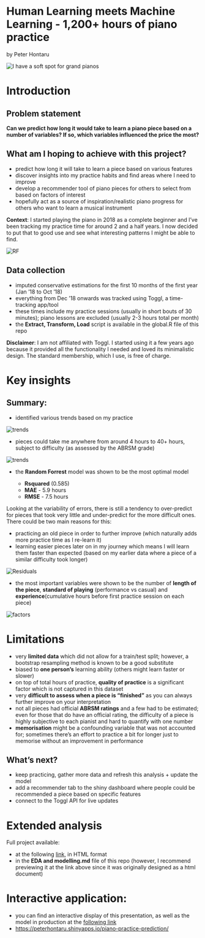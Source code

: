Human Learning meets Machine Learning - 1,200+ hours of piano practice
================
by Peter Hontaru

![I have a soft spot for grand pianos](www/piano.jpg)

# Introduction

## Problem statement

**Can we predict how long it would take to learn a piano piece based on
a number of variables? If so, which variables influenced the price the
most?**

## What am I hoping to achieve with this project?

-   predict how long it will take to learn a piece based on various
    features
-   discover insights into my practice habits and find areas where I
    need to improve
-   develop a recommender tool of piano pieces for others to select from
    based on factors of interest
-   hopefully act as a source of inspiration/realistic piano progress
    for others who want to learn a musical instrument

**Context**: I started playing the piano in 2018 as a complete beginner
and I’ve been tracking my practice time for around 2 and a half years. I
now decided to put that to good use and see what interesting patterns I
might be able to find.

![RF](figs/unnamed-chunk-3-1.png)

## Data collection

-   imputed conservative estimations for the first 10 months of the
    first year (Jan ’18 to Oct ’18)
-   everything from Dec ’18 onwards was tracked using Toggl, a
    time-tracking app/tool
-   these times include my practice sessions (usually in short bouts of
    30 minutes); piano lessons are excluded (usually 2-3 hours total per
    month)
-   the **Extract, Transform, Load** script is available in the global.R
    file of this repo

**Disclaimer**: I am not affiliated with Toggl. I started using it a few
years ago because it provided all the functionality I needed and loved
its minimalistic design. The standard membership, which I use, is free
of charge.

# Key insights

## Summary:

-   identified various trends based on my practice

![trends](figs/unnamed-chunk-5-1.png)

-   pieces could take me anywhere from around 4 hours to 40+ hours,
    subject to difficulty (as assessed by the ABRSM grade)

![trends](figs/unnamed-chunk-15-1.png)

-   the **Random Forrest** model was shown to be the most optimal model

    -   **Rsquared** (0.585)
    -   **MAE** - 5.9 hours
    -   **RMSE** - 7.5 hours

Looking at the variability of errors, there is still a tendency to
over-predict for pieces that took very little and under-predict for the
more difficult ones. There could be two main reasons for this:

-   practicing an old piece in order to further improve (which naturally
    adds more practice time as I re-learn it)
-   learning easier pieces later on in my journey which means I will
    learn them faster than expected (based on my earlier data where a
    piece of a similar difficulty took longer)

![Residuals](www/residuals.png)

-   the most important variables were shown to be the number of **length
    of the piece**, **standard of playing** (performance vs casual) and
    **experience**(cumulative hours before first practice session on
    each piece)

![factors](figs/factors-1.png)

# Limitations

-   very **limited data** which did not allow for a train/test split;
    however, a bootstrap resampling method is known to be a good
    substitute
-   biased to **one person’s** learning ability (others might learn
    faster or slower)
-   on top of total hours of practice, **quality of practice** is a
    significant factor which is not captured in this dataset
-   very **difficult to assess when a piece is “finished”** as you can
    always further improve on your interpretation
-   not all pieces had official **ABRSM ratings** and a few had to be
    estimated; even for those that do have an official rating, the
    difficulty of a piece is highly subjective to each pianist and hard
    to quantify with one number
-   **memorisation** might be a confounding variable that was not
    accounted for; sometimes there’s an effort to practice a bit for
    longer just to memorise without an improvement in performance

## What’s next?

-   keep practicing, gather more data and refresh this analysis + update
    the model
-   add a recommender tab to the shiny dashboard where people could be
    recommended a piece based on specific features
-   connect to the Toggl API for live updates

# Extended analysis

Full project available:

-   at the following
    [link](https://htmlpreview.github.io/?https://github.com/peterhontaru/piano-practice-prediction/blob/master/EDA%20and%20modelling),
    in HTML format
-   in the **EDA and modelling.md** file of this repo (however, I
    recommend previewing it at the link above since it was originally
    designed as a html document)

# Interactive application:

-   you can find an interactive display of this presentation, as well as
    the model in production at the [following
    link](https://peterhontaru.shinyapps.io/piano-practice-prediction/)
-   <https://peterhontaru.shinyapps.io/piano-practice-prediction/>
